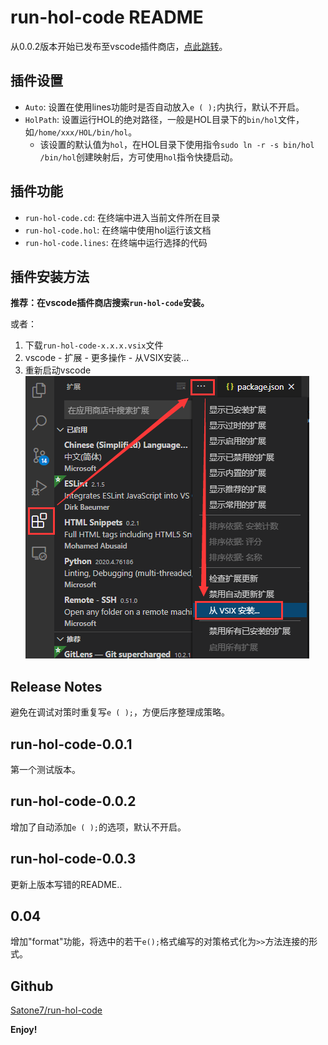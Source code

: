 # run-hol-code README

从0.0.2版本开始已发布至vscode插件商店，[点此跳转](https://marketplace.visualstudio.com/items?itemName=Renping.run-hol-code)。

## 插件设置

* `Auto`: 设置在使用lines功能时是否自动放入`e ( );`内执行，默认不开启。
* `HolPath`: 设置运行HOL的绝对路径，一般是HOL目录下的`bin/hol`文件，如`/home/xxx/HOL/bin/hol`。
  - 该设置的默认值为`hol`，在HOL目录下使用指令`sudo ln -r -s bin/hol /bin/hol`创建映射后，方可使用`hol`指令快捷启动。

## 插件功能

* `run-hol-code.cd`: 在终端中进入当前文件所在目录
* `run-hol-code.hol`: 在终端中使用hol运行该文档
* `run-hol-code.lines`: 在终端中运行选择的代码

## 插件安装方法

**推荐：在vscode插件商店搜索`run-hol-code`安装。**

或者：  
1. 下载`run-hol-code-x.x.x.vsix`文件
2. vscode - 扩展 - 更多操作 - 从VSIX安装...
3. 重新启动vscode  
![安装图示](https://raw.githubusercontent.com/Satone7/run-hol-code/master/image/install.png)


## Release Notes

避免在调试对策时重复写`e ( );`，方便后序整理成策略。

## run-hol-code-0.0.1

第一个测试版本。

## run-hol-code-0.0.2

增加了自动添加`e ( );`的选项，默认不开启。

## run-hol-code-0.0.3

更新上版本写错的README..

## 0.04

增加"format"功能，将选中的若干`e();`格式编写的对策格式化为`>>`方法连接的形式。

## Github

[Satone7/run-hol-code](https://github.com/Satone7/run-hol-code)

**Enjoy!**
